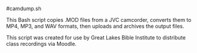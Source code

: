 #camdump.sh

This Bash script copies .MOD files from a JVC camcorder, converts them to MP4, MP3, and WAV formats, then uploads and archives the output files.

This script was created for use by Great Lakes Bible Institute to distribute class recordings via Moodle.
